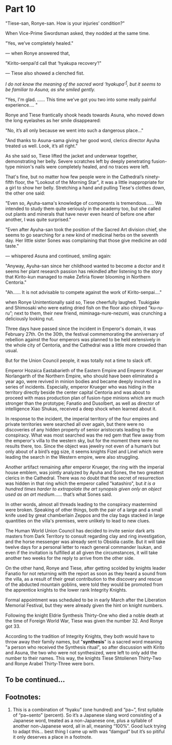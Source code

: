# Part 10

<!--<sup><a href="#Prim1">1</a></sup>-->
<!--![Image](/Translate/Img/p167.jpg)-->

"Tiese-san, Ronye-san. How is your injuries’ condition?"

When Vice-Prime Swordsman asked, they nodded at the same time.

"Yes, we’ve completely healed."

— when Ronye answered that,

"Kirito-senpai’d call that ‘hyakupa recovery’!"

— Tiese also showed a clenched fist.

*I do not know the meaning of the sacred word ‘hyakupa’<sup><a href="#Prim1">1</a></sup>, but it seems to be familiar to Asuna, as she smiled gently.*

"Yes, I'm glad. ...... This time we’ve got you two into some really painful experience.... "

Ronye and Tiese frantically shook heads towards Asuna, who moved down the long eyelashes as her smile disappeared:

"No, it’s all only because we went into such a dangerous place..."

"And thanks to Asuna-sama giving her good word, clerics director Ayuha treated us well. Look, it’s all right."

As she said so, Tiese lifted the jacket and underwear together, demonstrating her belly. Severe scratches left by deeply penetrating fusion-type minion's nails were completely healed, and no traces were left.

That's fine, but no matter how few people were in the Cathedral’s ninety-fifth floor, the "Lookout of the Morning Star", it was a little inappropriate for a girl to show her belly. Stretching a hand and pulling Tiese's clothes down, the other one said:

"Even so, Ayuha-sama's knowledge of components is tremendous...... We intended to study them quite seriously in the academy too, but she called out plants and minerals that have never even heard of before one after another, I was quite surprised."

"Even after Ayuha-san took the position of the Sacred Art division chief, she seems to go searching for a new kind of medicinal herbs on the seventh day. Her little sister Sones was complaining that those give medicine an odd taste."

— whispered Asuna and continued, smiling again:

"Anyway, Ayuha-san since her childhood wanted to become a doctor and it seems her plant research passion has rekindled after listening to the story that Kirito-kun managed to make Zefiria flower blooming in Northern Centoria."

"Ah...... It is not advisable to compete against the work of Kirito-senpai...."

when Ronye Unintentionally said so, Tiese cheerfully laughed. Tsukigake and Shimosaki who were eating dried fish on the floor also chirped "ku-ru-ru”; next to them, their new friend, miminaga-nure-nezumi, was crunching a deliciously looking nut.

Three days have passed since the incident in Emperor's domain, it was February 27th. On the 30th, the festival commemorating the anniversary of rebellion against the four emperors was planned to be held extensively in the whole city of Centoria, and the Cathedral was a little more crowded than usual.

But for the Union Council people, it was totally not a time to slack off.

Emperor Hozaica Eastabarieth of the Eastern Empire and Emperor Krueger Norlangarth of the Northern Empire, who should have been eliminated a year ago, were revived in minion bodies and became deeply involved in a series of incidents. Especially, emperor Krueger who was hiding in the territory directly beside the center capital Centoria and was about to proceed with mass production plan of fusion-type minions which are much stronger than the prototype; Fanatio and Dusolbert, as well as director of intelligence Xiao Shukas, received a deep shock when learned about it.

In response to the incident, the imperial territory of the four empires and private territories were searched all over again, but there were no discoveries of any hidden property of senior aristocrats leading to the conspiracy. What was most searched was the red gem that flew away from the emperor's villa to the western sky, but for the moment there were no results there, too. Since the object was jewelry not even of a human’s but only about of a bird’s egg size, it seems knights Fizel and Linel which were leading the search in the Western empire, were also struggling.

Another artifact remaining after emperor Krueger, the ring with the imperial house emblem, was jointly analyzed by Ayuha and Sones, the two greatest clerics in the Cathedral. There was no doubt that the secret of resurrection was hidden in that ring which the emperor called "katashiro", but *it is a hundred times harder to extrapolate the art synopsis given only an object used as an art medium......* that’s what Sones said.

In other words, almost all threads leading to the conspiracy mastermind were broken. Speaking of other things, both the pair of a large and a small knife used by great chamberlain Zeppos and the clay bags stacked in large quantities on the villa's premises, were unlikely to lead to new clues.

The Human World Union Council has decided to invite senior dark arts masters from Dark Territory to consult regarding clay and ring investigation, and the horse messenger was already sent to Obsidia castle. But it will take twelve days for a personal letter to reach general commander Isukan, and even if the invitation is fulfilled at all given the circumstances, it will take another two weeks for the reply to arrive from the other side.

On the other hand, Ronye and Tiese, after getting scolded by knights leader Fanatio for not returning with the report as soon as they heard a sound from the villa, as a result of their great contribution to the discovery and rescue of the abducted mountain goblins, were told they would be promoted from the apprentice knights to the lower rank Integrity Knights.

Formal appointment was scheduled to be in early March after the Liberation Memorial Festival, but they were already given the hint on knight numbers.

Following the knight Eldrie Synthesis Thirty-One who died a noble death at the time of Foreign World War, Tiese was given the number 32. And Ronye got 33.

According to the tradition of Integrity Knights, they both would have to throw away their family names, but "**synthesis**" is a sacred word meaning "a person who received the Synthesis ritual", so after discussion with Kirito and Asuna, the two who were not synthesized, were left to only add the number to their names. This way, the knights Tiese Shtolienen Thirty-Two and Ronye Arabel Thirty-Three were born.

## To be continued...


## Footnotes:

1. <a name="Prim1"></a>This is a combination of “hyaku” (one hundred) and “pa~”, first syllable of “pa~sento” (percent). So it’s a Japanese slang word consisting of a Japanese word, treated as a non-Japanese one, plus a syllable of another non-Japanese word, all in all, meaning “100%”. Good luck trying to adapt this… best thing I came up with was “damgud” but it’s so pitiful it only deserves a place in a footnote.
<!--2. <a name="Prim2"></a>.
3. <a name="Prim3"></a>.
3. <a name="Prim4"></a>.
4. <a name="Prim5"></a>.
5. <a name="Prim6"></a>.
6. <a name="Prim7"></a>.
7. <a name="Prim8"></a>.
8. <a name="Prim9"></a>.
10. <a name="Prim10"></a>.-->